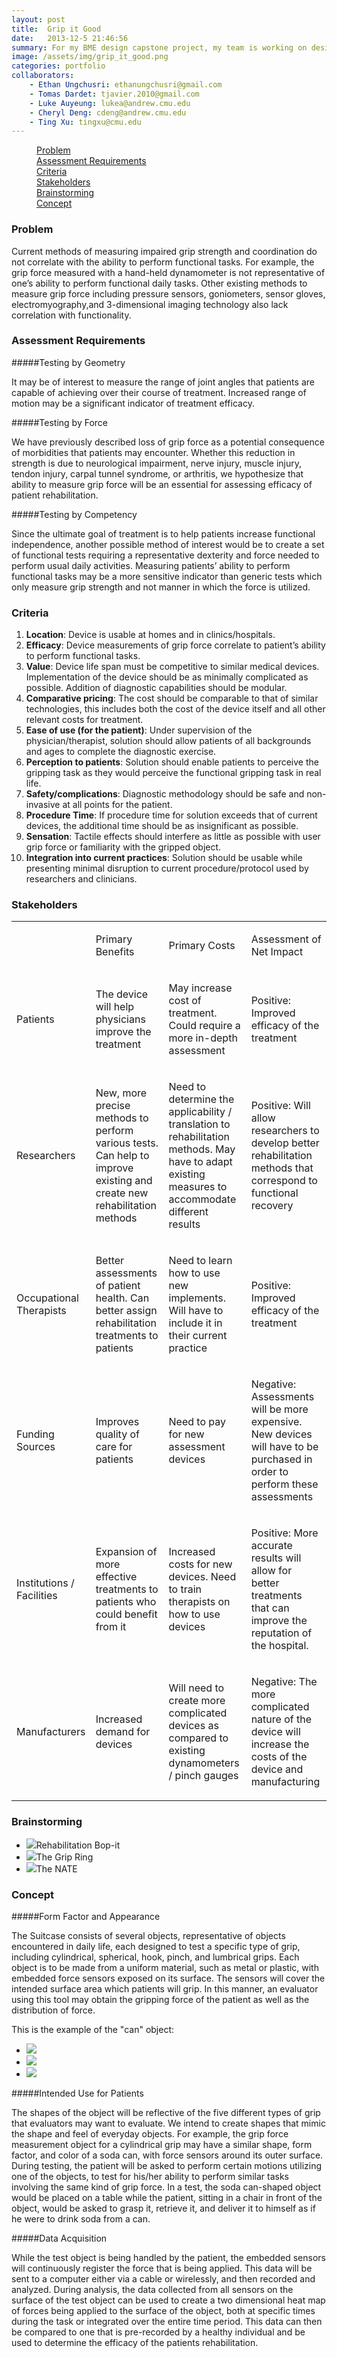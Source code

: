 ```yaml
---
layout: post
title:  Grip it Good
date:   2013-12-5 21:46:56
summary: For my BME design capstone project, my team is working on designing a novel way to detect the grip force of patients in occupational therapy. We decided to select common, every-day objects and embed them with force sensors. This would increase the functionality and association of the measured grip force to the task being performed. 
image: /assets/img/grip_it_good.png
categories: portfolio 
collaborators:
    - Ethan Ungchusri: ethanungchusri@gmail.com
    - Tomas Dardet: tjavier.2010@gmail.com
    - Luke Auyeung: lukea@andrew.cmu.edu
    - Cheryl Deng: cdeng@andrew.cmu.edu
    - Ting Xu: tingxu@cmu.edu
---
```


<div data-magellan-expedition="fixed">
    <dl class="sub-nav">
        <dd data-magellan-arrival="background"><a href="#background">Problem</a></dd>
        <dd data-magellan-arrival="scope"><a href="#scope">Assessment Requirements</a></dd>
        <dd data-magellan-arrival="criteria"><a href="#criteria">Criteria</a></dd>
        <dd data-magellan-arrival="stakeholder"><a href="#stakeholder">Stakeholders</a></dd>
        <dd data-magellan-arrival="brainstorming"><a href="#brainstorming">Brainstorming</a></dd>
        <dd data-magellan-arrival="concept"><a href="#concept">Concept</a></dd>
    </dl>
</div>

<a name="background"></a>
<h3 data-magellan-destination="background">Problem</h3>

Current methods of measuring impaired grip strength and coordination do not correlate with the ability to perform functional tasks. For example, the grip force measured with a hand-held dynamometer is not representative of one’s ability to perform functional daily tasks. Other existing methods to measure grip force including pressure sensors, goniometers, sensor gloves, electromyography,and 3-dimensional imaging technology also lack correlation with functionality.

<a name="scope"></a>
<h3 data-magellan-destination="scope">Assessment Requirements</h3>

#####Testing by Geometry

It may be of interest to measure the range of joint angles that patients are capable of achieving over their course of treatment. Increased range of motion may be a significant indicator of treatment efficacy.

#####Testing by Force

We have previously described loss of grip force as a potential consequence of morbidities that patients may encounter. Whether this reduction in strength is due to neurological impairment, nerve injury, muscle injury, tendon injury, carpal tunnel syndrome, or arthritis, we hypothesize that ability to measure grip force will be an essential for assessing efficacy of patient rehabilitation.

#####Testing by Competency

Since the ultimate goal of treatment is to help patients increase functional independence, another possible method of interest would be to create a set of functional tests requiring a representative dexterity and force needed to perform usual daily activities. Measuring patients’ ability to perform functional tasks may be a more sensitive indicator than generic tests which only measure grip strength and not manner in which the force is utilized.

<a name="criteria"></a>
<h3 data-magellan-destination="criteria">Criteria</h3>


1. **Location**: Device is usable at homes and in clinics/hospitals.
2. **Efficacy**: Device measurements of grip force correlate to patient’s ability to perform functional tasks.
3. **Value**: Device life span must be competitive to similar medical devices. Implementation of the device should be as minimally complicated as possible. Addition of diagnostic capabilities should be modular.
4. **Comparative pricing**: The cost should be comparable to that of similar technologies, this includes both the cost of the device itself and all other relevant costs for treatment.
5. **Ease of use (for the patient)**: Under supervision of the physician/therapist, solution should allow patients of all backgrounds and ages to complete the diagnostic exercise.
6. **Perception to patients**: Solution should enable patients to perceive the gripping task as they would perceive the functional gripping task in real life.
7. **Safety/complications**: Diagnostic methodology should be safe and non-invasive at all points for the patient.
8. **Procedure Time**: If procedure time for solution exceeds that of current devices, the additional time should be as insignificant as possible.
9. **Sensation**: Tactile effects should interfere as little as possible with user grip force or familiarity with the gripped object.
10. **Integration into current practices**: Solution should be usable while presenting minimal disruption to current procedure/protocol used by researchers and clinicians.

<a name="stakeholder"></a>
<h3 data-magellan-destination="stakeholder">Stakeholders</h3>

<table cellpadding="0" cellspacing="0" class="c15"><tbody><tr class="c8"><td class="c9"><p class="c1 c10"><span class="c2"></span></p></td><td class="c7"><p class="c1"><span class="c2">Primary Benefits</span></p></td><td class="c3"><p class="c1"><span class="c2">Primary Costs</span></p></td><td class="c4"><p class="c1"><span class="c2">Assessment of Net Impact</span></p></td></tr><tr class="c8"><td class="c9"><p class="c1"><span class="c2">Patients</span></p></td><td class="c7"><p class="c1"><span class="c2">The device will help physicians improve the treatment</span></p></td><td class="c3"><p class="c1"><span class="c2">May increase cost of treatment. Could require a more in-depth assessment</span></p></td><td class="c4"><p class="c1"><span class="c2">Positive: Improved efficacy of the treatment</span></p></td></tr><tr class="c8"><td class="c9"><p class="c1"><span class="c2">Researchers</span></p></td><td class="c7"><p class="c1"><span class="c2">New, more precise methods to perform various tests. Can help to improve existing and create new rehabilitation methods</span></p></td><td class="c3"><p class="c1"><span class="c2">Need to determine the applicability / translation to rehabilitation methods. May have to adapt existing measures to accommodate different results</span></p></td><td class="c4"><p class="c1"><span class="c2">Positive: Will allow researchers to develop better rehabilitation methods that correspond to functional recovery</span></p></td></tr><tr class="c8"><td class="c9"><p class="c1"><span class="c2">Occupational Therapists</span></p></td><td class="c7"><p class="c1"><span class="c2">Better assessments of patient health. Can better assign rehabilitation treatments to patients</span></p></td><td class="c3"><p class="c1"><span class="c2">Need to learn how to use new implements. Will have to include it in their current practice</span></p></td><td class="c4"><p class="c1"><span class="c2">Positive: Improved efficacy of the treatment</span></p></td></tr><tr class="c8"><td class="c9"><p class="c1"><span class="c2">Funding Sources</span></p></td><td class="c7"><p class="c1"><span class="c2">Improves quality of care for patients</span></p></td><td class="c3"><p class="c1"><span class="c2">Need to pay for new assessment devices</span></p></td><td class="c4"><p class="c1"><span class="c2">Negative: Assessments will be more expensive. New devices will have to be purchased in order to perform these assessments</span></p></td></tr><tr class="c8"><td class="c9"><p class="c1"><span class="c2">Institutions / Facilities</span></p></td><td class="c7"><p class="c1"><span class="c2">Expansion of more effective treatments to patients who could benefit from it</span></p></td><td class="c3"><p class="c1"><span class="c2">Increased costs for new devices. Need to train therapists on how to use devices</span></p></td><td class="c4"><p class="c1"><span class="c2">Positive: More accurate results will allow for better treatments that can improve the reputation of the hospital.</span></p></td></tr><tr class="c8"><td class="c9"><p class="c1"><span class="c2">Manufacturers</span></p></td><td class="c7"><p class="c1"><span class="c2">Increased demand for devices</span></p></td><td class="c3"><p class="c1"><span class="c2">Will need to create more complicated devices as compared to existing dynamometers / pinch gauges</span></p></td><td class="c4"><p class="c1"><span class="c2">Negative: The more complicated nature of the device will increase the costs of the device and manufacturing</span></p></td></tr></tbody></table>


<a name="brainstorming"></a>
<h3 data-magellan-destination="brainstorming">Brainstorming</h3>

<ul class="small-block-grid-3">
    <li><img class="th" src="/assets/img/grip/bopit.jpg">Rehabilitation Bop-it</li>
    <li><img class="th" src="/assets/img/grip/grip_ring.jpg">The Grip Ring</li>
    <li><img class="th" src="/assets/img/grip/nate.jpg">The NATE</li>
</ul>



<a name="concept"></a>
<h3 data-magellan-destination="concept">Concept</h3>

#####Form Factor and Appearance

The Suitcase consists of several objects, representative of objects encountered in daily life, each designed to test a specific type of grip, including cylindrical, spherical, hook, pinch, and lumbrical grips. Each object is to be made from a uniform material, such as metal or plastic, with embedded force sensors exposed on its surface. The sensors will cover the intended surface area which patients will grip. In this manner, an evaluator using this tool may obtain the gripping force of the patient as well as the distribution of force.

This is the example of the "can" object: 
<ul class="small-block-grid-3">
    <li><img class="th" src="/assets/img/grip/1.png"></li>
    <li><img class="th" src="/assets/img/grip/2.png"></li>
    <li><img class="th" src="/assets/img/grip/3.png"></li>
</ul>

#####Intended Use for Patients 

The shapes of the object will be reflective of the five different types of grip that evaluators may want to evaluate. We intend to create shapes that mimic the shape and feel of everyday objects. For example, the grip force measurement object for a cylindrical grip may have a similar shape, form factor, and color of a soda can, with force sensors around its outer surface. During testing, the patient will be asked to perform certain motions utilizing one of the objects, to test for his/her ability to perform similar tasks involving the same kind of grip force. In a test, the soda can-shaped object would be placed on a table while the patient, sitting in a chair in front of the object, would be asked to grasp it, retrieve it, and deliver it to himself as if he were to drink soda from a can.

#####Data Acquisition 

While the test object is being handled by the patient, the embedded sensors will continuously register the force that is being applied. This data will be sent to a computer either via a cable or wirelessly, and then recorded and analyzed. During analysis, the data collected from all sensors on the surface of the test object can be used to create a two dimensional heat map of forces being applied to the surface of the object, both at specific times during the task or integrated over the entire time period. This data can then be compared to one that is pre-recorded by a healthy individual and be used to determine the efficacy of the patients rehabilitation.